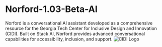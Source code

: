 # Norford-1.03-Beta-AI
Norford is a conversational AI assistant developed as a comprehensive resource for the Georgia Tech Center for Inclusive Design and Innovation (CIDI). Built on Stack AI, Norford provides advanced conversational capabilities for accessibility, inclusion, and support.
![CIDI Logo](https://higherlogicdownload.s3.amazonaws.com/AHEAD/38b602f4-ec53-451c-9be0-5c0bf5d27c0a/UploadedImages/CONFERNCES/2021_AHEAD/2021_Exhibit_Logos/Center-Inclusive-Design-Innovation-Black_HQ.png)

